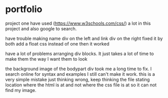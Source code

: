 # portfolio
project one
have used (https://www.w3schools.com/css/) a lot in this project and also google to search.

have trouble making name div on the left and link div on the right 
fixed it by both add a float css instead of one then it worked

have a lot of problems arranging div blocks. It just takes a lot of time to make them the way I want them to look

the background image of the bodypart div took me a long time to fix. I search online for syntax and examples I still can't make it work.
this is a very simple mistake just thinking wrong, keep thinking the file stating location where the html is at and not where the css file is at so it can not find my image.


